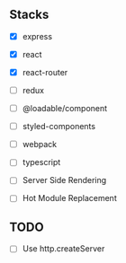 ## Stacks

- [x] express
- [x] react
- [x] react-router
- [ ] redux
- [ ] @loadable/component
- [ ] styled-components

- [ ] webpack
- [ ] typescript

- [ ] Server Side Rendering
- [ ] Hot Module Replacement

## TODO

- [ ] Use http.createServer
